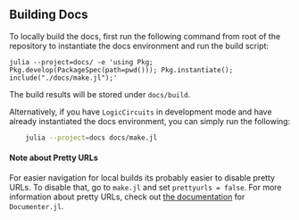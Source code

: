 ## Building Docs

To locally build the docs, first run the following command from root of the repository to instantiate the docs environment and run the build script:

```
julia --project=docs/ -e 'using Pkg; Pkg.develop(PackageSpec(path=pwd())); Pkg.instantiate(); include("./docs/make.jl");'
```

The build results will be stored under `docs/build`.


Alternatively, if you have `LogicCircuits` in development mode and have already instantiated the docs environment, you can simply run the following:

```bash
    julia --project=docs docs/make.jl
```
    

#### Note about Pretty URLs
For easier navigation for local builds its probably easier to disable pretty URLs. To disable that, go to `make.jl` and set `prettyurls = false`. For more information about pretty URLs, check out  [the documentation](https://juliadocs.github.io/Documenter.jl/stable/man/guide/) for `Documenter.jl`.
